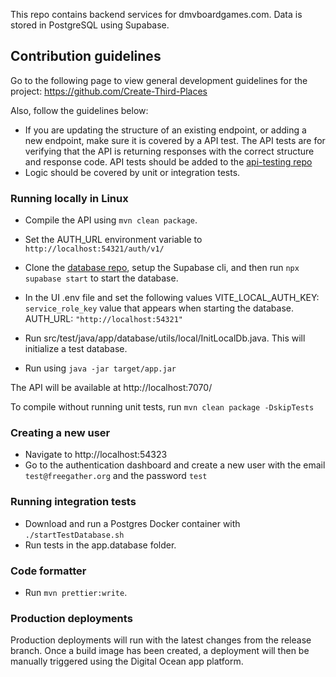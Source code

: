 This repo contains backend services for dmvboardgames.com. Data is stored in PostgreSQL using Supabase.

## Contribution guidelines

Go to the following page to view general development guidelines for the project: https://github.com/Create-Third-Places

Also, follow the guidelines below:
- If you are updating the structure of an existing endpoint, or adding a new endpoint, make sure it is covered by a API test. The API tests are for verifying that the API is returning responses with the correct structure and response code. API tests should be added to the [api-testing repo](https://github.com/Create-Third-Places/api-testing)
- Logic should be covered by unit or integration tests. 
  
### Running locally in Linux

- Compile the API using `mvn clean package`. 
- Set the AUTH_URL environment variable to `http://localhost:54321/auth/v1/`

- Clone the [database repo](https://github.com/free-gather/database), setup the Supabase cli, and then run 
   `npx supabase start` to start the database.
- In the UI .env file and set the following values
    VITE_LOCAL_AUTH_KEY: `service_role_key` value that appears when starting the database.
    AUTH_URL: `"http://localhost:54321"`
- Run src/test/java/app/database/utils/local/InitLocalDb.java. This will initialize a test database.
- Run using `java -jar target/app.jar`

The API will be available at http://localhost:7070/

To compile without running unit tests, run `mvn clean package -DskipTests`


### Creating a new user

- Navigate to http://localhost:54323
- Go to the authentication dashboard and create a new user with the email `test@freegather.org` and the password `test`

### Running integration tests

- Download and run a Postgres Docker container with `./startTestDatabase.sh`
- Run tests in the app.database folder.
  
### Code formatter

- Run `mvn prettier:write`.

### Production deployments

Production deployments will run with the latest changes from the release branch. Once a build image has been created, a deployment will then be manually triggered using the Digital Ocean app platform.

